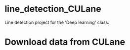 # line_detection_CULane
Line detection project for the 'Deep learning' class.

# Download data from CULane
